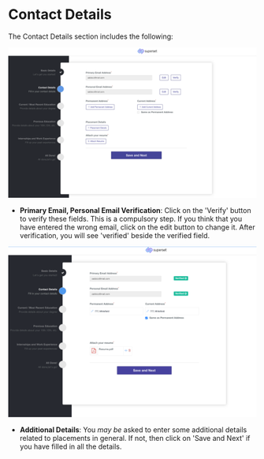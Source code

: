 # Contact Details

The Contact Details section includes the following:

![](<../../.gitbook/assets/image (227).png>)

* **Primary Email, Personal Email Verification**: Click on the 'Verify' button to verify these fields. This is a compulsory step. If you think that you have entered the wrong email, click on the edit button to change it. After verification, you will see 'verified' beside the verified field.

![](<../../.gitbook/assets/image (238).png>)

* **Additional Details**: You _may be_ asked to enter some additional details related to placements in general. If not, then click on 'Save and Next' if you have filled in all the details.

